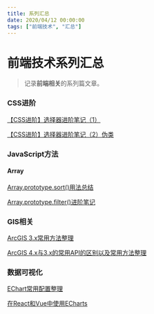 ```yaml
---
title: 系列汇总
date: 2020/04/12 00:00:00
tags: ["前端技术", "汇总"]
---
```


# 前端技术系列汇总

<ClientOnly>
  <display-bar :displayData="$frontmatter"></display-bar>
</ClientOnly>

> 记录**前端相关**的系列篇文章。

### CSS进阶

<a href="/blog/frontend/css&html/css-selector-1.html" target="_blank">【CSS进阶】选择器进阶笔记（1）</a>

<a href="/blog/frontend/css&html/css-selector-2.html" target="_blank">【CSS进阶】选择器进阶笔记（2）伪类</a>

### JavaScript方法

#### Array

<a href="/blog/frontend/javascript/array-sort.html" target="_blank">Array.prototype.sort()用法总结</a>

<a href="/blog/frontend/javascript/array-filter.html" target="_blank">Array.prototype.filter()进阶笔记</a>

###  GIS相关

<a href="/blog/frontend/gis/arcgis-api-for-js.html" target="_blank">ArcGIS 3.x常用方法整理</a>

<a href="/blog/frontend/gis/arcgis-api-for-js-4x.html" target="_blank">ArcGIS 4.x与3.x的常用API的区别以及常用方法整理</a>

### 数据可视化

<a href="/blog/frontend/other/echart-basic-config.html" target="_blank">EChart常用配置整理</a>

<a href="/blog/frontend/other/use-echart-in-react-and-vue.html" target="_blank">在React和Vue中使用ECharts</a>

